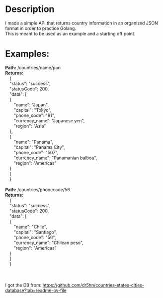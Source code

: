 <h1>Description</h1>

I made a simple API that returns country information in an organized JSON format in order to practice Golang. <br>
This is meant to be used as an example and a starting off point.

<h1>Examples: </h1>

<b>Path:</b> /countries/name/pan <br>
<b>Returns:</b> <br>
&emsp;{<br>
&emsp;"status": "success",<br>
&emsp;"statusCode": 200,<br>
&emsp;"data": [<br>
&emsp;{<br>
      &emsp;&emsp;"name": "Japan",<br>
      &emsp;&emsp;"capital": "Tokyo",<br>
      &emsp;&emsp;"phone_code": "81",<br>
      &emsp;&emsp;"currency_name": "Japanese yen",<br>
      &emsp;&emsp;"region": "Asia"<br>
&emsp;},<br>
&emsp;{<br>
      &emsp;&emsp;"name": "Panama",<br>
      &emsp;&emsp;"capital": "Panama City",<br>
      &emsp;&emsp;"phone_code": "507",<br>
      &emsp;&emsp;"currency_name": "Panamanian balboa",<br>
      &emsp;&emsp;"region": "Americas"<br>
&emsp;}<br>
&emsp;]<br>
&emsp;}<br>
<br>
<b>Path:</b> /countries/phonecode/56<br>
<b>Returns:</b> <br>
&emsp;{<br>
  &emsp;"status": "success",<br>
  &emsp;"statusCode": 200,<br>
  &emsp;"data": [<br>
    &emsp;{<br>
      &emsp;&emsp;"name": "Chile",<br>
      &emsp;&emsp;"capital": "Santiago",<br>
      &emsp;&emsp;"phone_code": "56",<br>
      &emsp;&emsp;"currency_name": "Chilean peso",<br>
      &emsp;&emsp;"region": "Americas"<br>
    &emsp;}<br>
  &emsp;]<br>
&emsp;}<br>
<br>
<br>
<br>
I got the DB from: https://github.com/dr5hn/countries-states-cities-database?tab=readme-ov-file <br>
